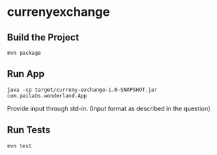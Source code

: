 # currenyexchange

## Build the Project

```
mvn package
```


## Run App

```
java -cp target/curreny-exchange-1.0-SNAPSHOT.jar com.pailabs.wonderland.App
```

Provide input through std-in. (Input format as described in the question)


## Run Tests

```
mvn test
```